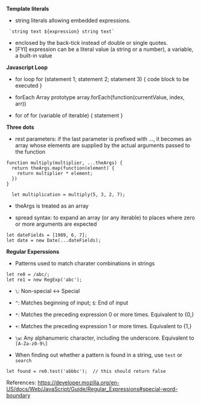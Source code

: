 **Template literals**
- string literals allowing embedded expressions.
```
 `string text ${expression} string text`
```
- enclosed by the back-tick instead of double or single quotes.
- [FYI] expression can be a literal value (a string or a number), a variable, a built-in value

**Javascript Loop**
- for loop
for (statement 1; statement 2; statement 3) {
    code block to be executed
}

- forEach Array prototype
array.forEach(function(currentValue, index, arr))

- for of 
for (variable of iterable) {
  statement
}

**Three dots**
- rest parameters: if the last parameter is prefixed with ..., it becomes an array whose elements are supplied by the actual arguments passed to the function 
```
function multiply(multiplier, ...theArgs) {
  return theArgs.map(function(element) {
    return multiplier * element;
  })
}

  let multiplication = multiply(5, 3, 2, 7);
```
- theArgs is treated as an array

- spread syntax: to expand an array (or any iterable) to places where zero or more arguments are expected
```
let dateFields = [1989, 6, 7];
let date = new Date(...dateFields);
```
**Regular Experssions**
- Patterns used to match charater combinations in strings
```
let re0 = /abc/;
let re1 = new RegExp('abc');
```
- `\`: Non-special <-> Special
- `^`: Matches beginning of input; `$`: End of input
- `*`: Matches the preceding expression 0 or more times. Equivalent to {0,}
- `+`: Matches the preceding expression 1 or more times. Equivalent to {1,}
- `\w`: Any alphanumeric character, including the underscore. Equivalent to `[A-Za-z0-9\]`

- When finding out whether a pattern is found in a string, use `test` or `search`
```
let found = re0.test('abbbc');  // this should return false
```

References: https://developer.mozilla.org/en-US/docs/Web/JavaScript/Guide/Regular_Expressions#special-word-boundary
